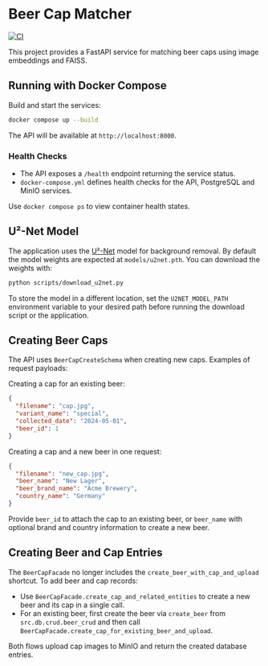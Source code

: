 # Beer Cap Matcher

[![CI](https://github.com/Exoodes/beer-cap-matcher/actions/workflows/ci.yml/badge.svg)](https://github.com/Exoodes/beer-cap-matcher/actions/workflows/ci.yml)

This project provides a FastAPI service for matching beer caps using image embeddings and FAISS.

## Running with Docker Compose

Build and start the services:

```bash
docker compose up --build
```

The API will be available at `http://localhost:8000`.

### Health Checks

- The API exposes a `/health` endpoint returning the service status.
- `docker-compose.yml` defines health checks for the API, PostgreSQL and MinIO services.

Use `docker compose ps` to view container health states.

## U²-Net Model

The application uses the [U²-Net](https://github.com/xuebinqin/U-2-Net) model for
background removal. By default the model weights are expected at
`models/u2net.pth`. You can download the weights with:

```bash
python scripts/download_u2net.py
```

To store the model in a different location, set the `U2NET_MODEL_PATH`
environment variable to your desired path before running the download script or
the application.

## Creating Beer Caps

The API uses `BeerCapCreateSchema` when creating new caps.
Examples of request payloads:

Creating a cap for an existing beer:

```json
{
  "filename": "cap.jpg",
  "variant_name": "special",
  "collected_date": "2024-05-01",
  "beer_id": 1
}
```

Creating a cap and a new beer in one request:

```json
{
  "filename": "new_cap.jpg",
  "beer_name": "New Lager",
  "beer_brand_name": "Acme Brewery",
  "country_name": "Germany"
}
```

Provide `beer_id` to attach the cap to an existing beer, or `beer_name` with optional brand and country information to create a new beer.

## Creating Beer and Cap Entries

The `BeerCapFacade` no longer includes the `create_beer_with_cap_and_upload`
shortcut. To add beer and cap records:

- Use `BeerCapFacade.create_cap_and_related_entities` to create a new beer and
  its cap in a single call.
- For an existing beer, first create the beer via `create_beer` from
  `src.db.crud.beer_crud` and then call
  `BeerCapFacade.create_cap_for_existing_beer_and_upload`.

Both flows upload cap images to MinIO and return the created database entries.

